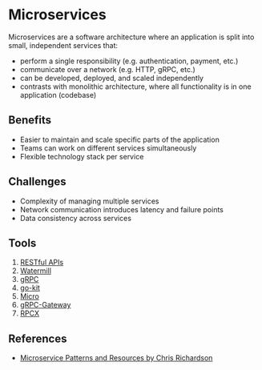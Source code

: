 # Microservices

Microservices are a software architecture where an application is split into small, independent services that:
- perform a single responsibility (e.g. authentication, payment, etc.)
- communicate over a network (e.g. HTTP, gRPC, etc.)
- can be developed, deployed, and scaled independently
- contrasts with monolithic architecture, where all functionality is in one application (codebase)

## Benefits

- Easier to maintain and scale specific parts of the application
- Teams can work on different services simultaneously
- Flexible technology stack per service

## Challenges

- Complexity of managing multiple services
- Network communication introduces latency and failure points
- Data consistency across services

## Tools

1. [RESTful APIs](./22_1_rest/README.md)
2. [Watermill](./22_2_watermill/README.md)
3. [gRPC](./22_3_grpc/README.md)
4. [go-kit](./22_4_go_kit/README.md)
5. [Micro](./22_5_go_micro/README.md)
6. [gRPC-Gateway](./22_6_gRPC-gateway/README.md)
7. [RPCX](./22_7_rpcx/README.md)

## References

- [Microservice Patterns and Resources by Chris Richardson](https://microservices.io/index.html)